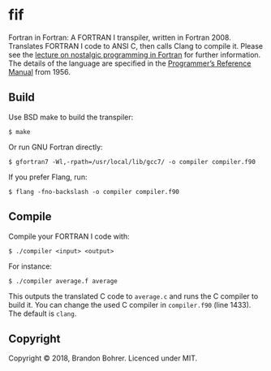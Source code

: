 # fif
Fortran in Fortran: A FORTRAN I transpiler, written in Fortran 2008. Translates
FORTRAN I code to ANSI C, then calls Clang to compile it. Please see the
[lecture on nostalgic programming in Fortran](http://www.contrib.andrew.cmu.edu/~wmaynes/lect/lecture01.pdf)
for further information. The details of the language are specified in the
[Programmer’s Reference Manual](https://www.fortran.com/FortranForTheIBM704.pdf)
from 1956.

## Build
Use BSD make to build the transpiler:
```
$ make
```
Or run GNU Fortran directly:
```
$ gfortran7 -Wl,-rpath=/usr/local/lib/gcc7/ -o compiler compiler.f90
```
If you prefer Flang, run:
```
$ flang -fno-backslash -o compiler compiler.f90
```

## Compile
Compile your FORTRAN I code with:
```
$ ./compiler <input> <output>
```
For instance:
```
$ ./compiler average.f average
```
This outputs the translated C code to `average.c` and runs the C compiler to
build it. You can change the used C compiler in `compiler.f90` (line 1433).
The default is `clang`.

## Copyright
Copyright © 2018, Brandon Bohrer. Licenced under MIT.
